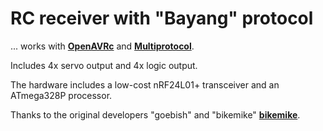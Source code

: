 # RC receiver with "Bayang" protocol
... works with [**OpenAVRc**](https://github.com/Ingwie/OpenAVRc_Dev) and [**Multiprotocol**](https://github.com/pascallanger/DIY-Multiprotocol-TX-Module).

Includes 4x servo output and 4x logic output.

The hardware includes a low-cost nRF24L01+ transceiver and an ATmega328P processor.

Thanks to the original developers "goebish" and "bikemike" [**bikemike**](https://github.com/bikemike/nrf24_multipro/tree/rx_mode).
